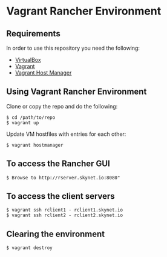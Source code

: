 # Vagrant Rancher Environment 

## Requirements

In order to use this repository you need the following:

- [VirtualBox](https://www.virtualbox.org/)
- [Vagrant](http://www.vagrantup.com/)
- [Vagrant Host Manager](https://github.com/devopsgroup-io/vagrant-hostmanager)

## Using Vagrant Rancher Environment

Clone or copy the repo and do the following:

    $ cd /path/to/repo
    $ vagrant up

Update VM hostfiles with entries for each other:

    $ vagrant hostmanager
    
## To access the Rancher GUI

    $ Browse to http://rserver.skynet.io:8080"

## To access the client servers

    $ vagrant ssh rclient1 - rclient1.skynet.io
    $ vagrant ssh rclient2 - rclient2.skynet.io
    
## Clearing the environment

    $ vagrant destroy
